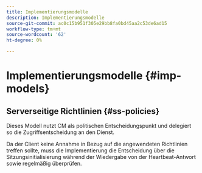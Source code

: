 ```yaml
---
title: Implementierungsmodelle
description: Implementierungsmodelle
source-git-commit: ac0c15b951f305e29bb8fa0bd45aa2c53de6ad15
workflow-type: tm+mt
source-wordcount: '62'
ht-degree: 0%

---
```



# Implementierungsmodelle {#imp-models}

## Serverseitige Richtlinien {#ss-policies}

Dieses Modell nutzt CM als politischen Entscheidungspunkt und delegiert so die Zugriffsentscheidung an den Dienst.

Da der Client keine Annahme in Bezug auf die angewendeten Richtlinien treffen sollte, muss die Implementierung die Entscheidung über die Sitzungsinitialisierung während der Wiedergabe von der Heartbeat-Antwort sowie regelmäßig überprüfen.
